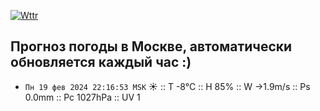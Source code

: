 [![Wttr](https://github.com/k03mad/action-weather/actions/workflows/wttr.yml/badge.svg)](https://github.com/k03mad/action-weather/actions/workflows/wttr.yml)
## Прогноз погоды в Москве, автоматически обновляется каждый час :)
- `Пн 19 фев 2024 22:16:53 MSK` ☀️  :: T -8°C :: H 85% :: W →1.9m/s :: Ps 0.0mm :: Pc 1027hPa :: UV 1
